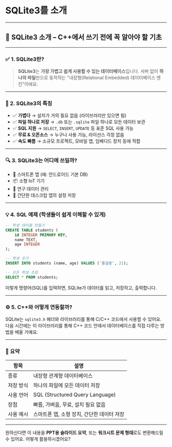 # **SQLite3**를 소개
---

## 🧠 SQLite3 소개 – C++에서 쓰기 전에 꼭 알아야 할 기초

---

### ✅ 1. SQLite3란?

> **SQLite3**는 **가장 가볍고 쉽게 사용할 수 있는 데이터베이스**입니다.
> 서버 없이 **하나의 파일**만으로 동작하는 "내장형(Relational Embedded) 데이터베이스 엔진"이에요.

---

### 🎯 2. SQLite3의 특징

* ✅ **가볍다** → 설치가 거의 필요 없음 (라이브러리만 있으면 됨)
* ✅ **파일 하나로 저장** → `.db` 또는 `.sqlite` 파일 하나로 모든 데이터 보관
* ✅ **SQL 지원** → `SELECT`, `INSERT`, `UPDATE` 등 표준 SQL 사용 가능
* ✅ **무료 & 오픈소스** → 누구나 사용 가능, 라이선스 걱정 없음
* ✅ **속도 빠름** → 소규모 프로젝트, 모바일 앱, 임베디드 장치 등에 적합

---

### 🔍 3. SQLite3는 어디에 쓰일까?

* 📱 스마트폰 앱 (예: 안드로이드 기본 DB)
* 📦 소형 IoT 기기
* 🧪 연구 데이터 관리
* 📝 간단한 데스크탑 앱의 설정 저장

---

### 💡 4. SQL 예제 (학생들이 쉽게 이해할 수 있게)

```sql
-- 학생 테이블 만들기
CREATE TABLE students (
    id INTEGER PRIMARY KEY,
    name TEXT,
    age INTEGER
);

-- 학생 추가
INSERT INTO students (name, age) VALUES ('홍길동', 21);

-- 모든 학생 조회
SELECT * FROM students;
```

이렇게 명령어(SQL)를 입력하면, SQLite가 데이터를 읽고, 저장하고, 출력합니다.

---

### ⚙️ 5. C++와 어떻게 연동할까?

SQLite는 `sqlite3.h` 헤더와 라이브러리를 통해 C/C++ 코드에서 사용할 수 있어요.
다음 시간에는 이 라이브러리를 통해 C++ 코드 안에서 데이터베이스를 직접 다루는 방법을 배울 거예요.

---

### 📌 요약

| 항목    | 설명                              |
| ----- | ------------------------------- |
| 종류    | 내장형 관계형 데이터베이스                  |
| 저장 방식 | 하나의 파일에 모든 데이터 저장               |
| 사용 언어 | SQL (Structured Query Language) |
| 장점    | 빠름, 가벼움, 무료, 설치 필요 없음           |
| 사용 예시 | 스마트폰 앱, 소형 장치, 간단한 데이터 저장       |

---

원하신다면 이 내용을 **PPT용 슬라이드 요약**, 또는 **워크시트 문제 형태**로도 변환해드릴 수 있어요.
어떻게 활용하시겠어요?
